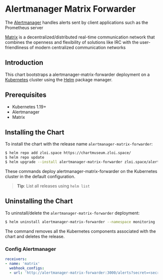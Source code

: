 # Alertmanager Matrix Forwarder

The [Alertmanager](https://prometheus.io/docs/alerting/latest/alertmanager/) handles alerts sent by client applications such as the Prometheus server

[Matrix](https://matrix.org/) is a decentralized/distributed real-time communication network that combines the openness and flexibility of solutions like IRC with the user-friendliness of modern centralized communication networks

## Introduction

This chart bootstraps a alertmanager-matrix-forwarder deployment on a [Kubernetes](http://kubernetes.io) cluster using the [Helm](https://helm.sh) package manager.

## Prerequisites

- Kubernetes 1.19+
- Alertmanager
- Matrix

## Installing the Chart

To install the chart with the release name `alertmanager-matrix-forwarder`:

```bash
$ helm repo add zloi.space https://chartmuseum.zloi.space/
$ helm repo update
$ helm upgrade --install alertmanager-matrix-forwarder zloi.space/alertmanager-matrix-forwarder --namespace monitoring
```

These commands deploy alertmanager-matrix-forwarder on the Kubernetes cluster in the default configuration.

> **Tip**: List all releases using `helm list`

## Uninstalling the Chart

To uninstall/delete the `alertmanager-matrix-forwarder` deployment:

```bash
$ helm uninstall alertmanager-matrix-forwarder --namespace monitoring
```

The command removes all the Kubernetes components associated with the chart and deletes the release.

### Config Alertmanager

```yaml
receivers:
- name: 'matrix'
  webhook_configs:
  - url: 'http://alertmanager-matrix-forwarder:3000/alerts?secret=<secret>'
```
